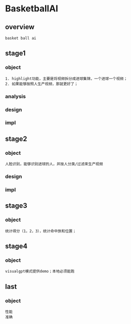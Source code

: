 # BasketballAI

## overview
    basket ball ai
## stage1
### object
    1. highlight功能，主要是将视频拆分成进球集锦，一个进球一个视频；
    2. 如果能够按照人生产视频，那就更好了；
### analysis
### design
### impl

## stage2
### object
    人脸识别，能够识别进球的人，并按人分类/过滤来生产视频
### design
### impl

## stage3
### object
    统计得分（1，2，3），统计命中旅和位置；

## stage4
### object
    visualgpt模式提供demo；本地必须能跑

## last
### object  
    性能
    准确
